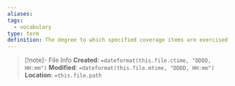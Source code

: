 ```yaml
---
aliases: 
tags:
  - vocabulary
type: term
definition: The degree to which specified coverage items are exercised by a test suite, expressed as a percentage
---
```

> [!note]- File Info
> **Created**:  `=dateformat(this.file.ctime, "DDDD, HH:mm")`
> **Modified**: `=dateformat(this.file.mtime, "DDDD, HH:mm")` 
> **Location**: `=this.file.path`


